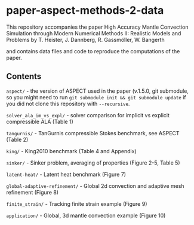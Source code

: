 # paper-aspect-methods-2-data

This repository accompanies the paper
    High Accuracy Mantle Convection Simulation through Modern Numerical Methods II:
     Realistic Models and Problems
    by T. Heister, J. Dannberg, R. Gassmöller, W. Bangerth
    
and contains data files and code to reproduce the computations of the paper.


Contents
--------

``aspect/`` - the version of ASPECT used in the paper (v.1.5.0, git submodule, so you might need to run ``git submodule init && git submodule update`` if you did not clone this repository with ``--recursive``.

``solver_ala_im_vs_expl/`` - solver comparison for implicit vs explicit compressible ALA (Table 1)

``tangurnis/`` - TanGurnis compressible Stokes benchmark, see ASPECT (Table 2)

``king/`` - King2010 benchmark (Table 4 and Appendix)

``sinker/`` - Sinker problem, averaging of properties (Figure 2-5, Table 5)

``latent-heat/`` - Latent heat benchmark (Figure 7)

``global-adaptive-refinement/`` - Global 2d convection and adaptive mesh refinement (Figure 8)

``finite_strain/`` - Tracking finite strain example (Figure 9)

``application/`` - Global, 3d mantle convection example (Figure 10)
